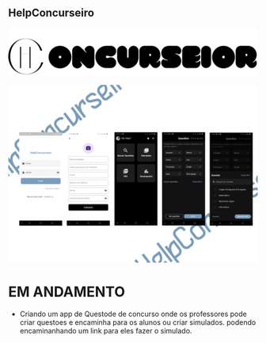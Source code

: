 
## HelpConcurseiro
![Logo](./github/images/logo.png)


![Logo](./github/background/Desktop%20-%201.png)


# EM ANDAMENTO

 * Criando um app de Questode de concurso onde os professores pode criar questoes e encaminha para os alunos ou criar simulados. podendo encaminanhando um link para eles fazer o simulado.
